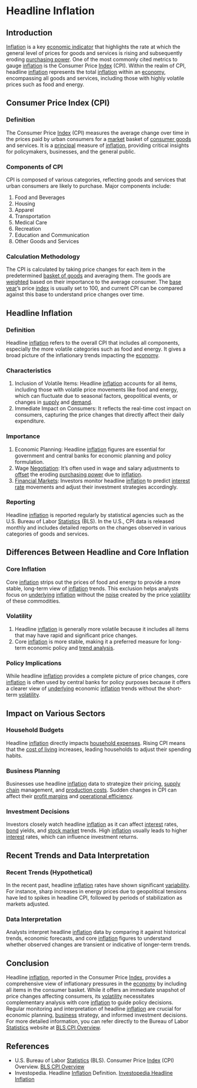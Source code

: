 # Headline Inflation

## Introduction
[Inflation](../i/inflation.md) is a key [economic indicator](../e/economic_indicator.md) that highlights the rate at which the general level of prices for goods and services is rising and subsequently eroding [purchasing power](../p/purchasing_power.md). One of the most commonly cited metrics to gauge [inflation](../i/inflation.md) is the Consumer Price [Index](../i/index_instrument.md) (CPI). Within the realm of CPI, headline [inflation](../i/inflation.md) represents the total [inflation](../i/inflation.md) within an [economy](../e/economy.md), encompassing all goods and services, including those with highly volatile prices such as food and energy.

## Consumer Price Index (CPI)

### Definition
The Consumer Price [Index](../i/index_instrument.md) (CPI) measures the average change over time in the prices paid by urban consumers for a [market](../m/market.md) basket of [consumer goods](../c/consumer_goods.md) and services. It is a [principal](../p/principal.md) measure of [inflation](../i/inflation.md), providing critical insights for policymakers, businesses, and the general public.

### Components of CPI
CPI is composed of various categories, reflecting goods and services that urban consumers are likely to purchase. Major components include:
1. Food and Beverages
2. Housing
3. Apparel
4. Transportation
5. Medical Care
6. Recreation
7. Education and Communication
8. Other Goods and Services

### Calculation Methodology
The CPI is calculated by taking price changes for each item in the predetermined [basket of goods](../b/basket_of_goods.md) and averaging them. The goods are [weighted](../w/weighted.md) based on their importance to the average consumer. The [base year](../b/base_year.md)’s price [index](../i/index_instrument.md) is usually set to 100, and current CPI can be compared against this base to understand price changes over time.

## Headline Inflation

### Definition
Headline [inflation](../i/inflation.md) refers to the overall CPI that includes all components, especially the more volatile categories such as food and energy. It gives a broad picture of the inflationary trends impacting the [economy](../e/economy.md).

### Characteristics
1. Inclusion of Volatile Items: Headline [inflation](../i/inflation.md) accounts for all items, including those with volatile price movements like food and energy, which can fluctuate due to seasonal factors, geopolitical events, or changes in [supply](../s/supply.md) and [demand](../d/demand.md).
2. Immediate Impact on Consumers: It reflects the real-time cost impact on consumers, capturing the price changes that directly affect their daily expenditure.

### Importance
1. Economic Planning: Headline [inflation](../i/inflation.md) figures are essential for government and central banks for economic planning and policy formulation.
2. Wage [Negotiation](../n/negotiation.md): It’s often used in wage and salary adjustments to [offset](../o/offset.md) the eroding [purchasing power](../p/purchasing_power.md) due to [inflation](../i/inflation.md).
3. [Financial Markets](../f/financial_market.md): Investors monitor headline [inflation](../i/inflation.md) to predict [interest rate](../i/interest_rate.md) movements and adjust their investment strategies accordingly.

### Reporting
Headline [inflation](../i/inflation.md) is reported regularly by statistical agencies such as the U.S. Bureau of Labor [Statistics](../s/statistics.md) (BLS). In the U.S., CPI data is released monthly and includes detailed reports on the changes observed in various categories of goods and services.

## Differences Between Headline and Core Inflation

### Core Inflation
Core [inflation](../i/inflation.md) strips out the prices of food and energy to provide a more stable, long-term view of [inflation](../i/inflation.md) trends. This exclusion helps analysts focus on [underlying](../u/underlying.md) [inflation](../i/inflation.md) without the [noise](../n/noise.md) created by the price [volatility](../v/volatility.md) of these commodities.

### Volatility
1. Headline [inflation](../i/inflation.md) is generally more volatile because it includes all items that may have rapid and significant price changes.
2. Core [inflation](../i/inflation.md) is more stable, making it a preferred measure for long-term economic policy and [trend analysis](../t/trend_analysis.md).

### Policy Implications
While headline [inflation](../i/inflation.md) provides a complete picture of price changes, core [inflation](../i/inflation.md) is often used by central banks for policy purposes because it offers a clearer view of [underlying](../u/underlying.md) economic [inflation](../i/inflation.md) trends without the short-term [volatility](../v/volatility.md).

## Impact on Various Sectors

### Household Budgets
Headline [inflation](../i/inflation.md) directly impacts [household expenses](../h/household_expenses.md). Rising CPI means that the [cost of living](../c/cost_of_living.md) increases, leading households to adjust their spending habits.

### Business Planning
Businesses use headline [inflation](../i/inflation.md) data to strategize their pricing, [supply chain](../s/supply_chain.md) management, and [production costs](../p/production_costs.md). Sudden changes in CPI can affect their [profit margins](../p/profit_margins_in_trading.md) and [operational efficiency](../o/operational_efficiency_in_trading.md).

### Investment Decisions
Investors closely watch headline [inflation](../i/inflation.md) as it can affect [interest](../i/interest.md) rates, [bond](../b/bond.md) yields, and [stock market](../s/stock_market.md) trends. High [inflation](../i/inflation.md) usually leads to higher [interest](../i/interest.md) rates, which can influence investment returns.

## Recent Trends and Data Interpretation

### Recent Trends (Hypothetical)
In the recent past, headline [inflation](../i/inflation.md) rates have shown significant [variability](../v/variability.md). For instance, sharp increases in energy prices due to geopolitical tensions have led to spikes in headline CPI, followed by periods of stabilization as markets adjusted.

### Data Interpretation
Analysts interpret headline [inflation](../i/inflation.md) data by comparing it against historical trends, economic forecasts, and core [inflation](../i/inflation.md) figures to understand whether observed changes are transient or indicative of longer-term trends.

## Conclusion
Headline [inflation](../i/inflation.md), reported in the Consumer Price [Index](../i/index_instrument.md), provides a comprehensive view of inflationary pressures in the [economy](../e/economy.md) by including all items in the consumer basket. While it offers an immediate snapshot of price changes affecting consumers, its [volatility](../v/volatility.md) necessitates complementary analysis with core [inflation](../i/inflation.md) to guide policy decisions. Regular monitoring and interpretation of headline [inflation](../i/inflation.md) are crucial for economic planning, [business](../b/business.md) strategy, and informed investment decisions. For more detailed information, you can refer directly to the Bureau of Labor [Statistics](../s/statistics.md) website at [BLS CPI Overview](https://www.bls.gov/cpi/).

## References
- U.S. Bureau of Labor [Statistics](../s/statistics.md) (BLS). Consumer Price [Index](../i/index_instrument.md) (CPI) Overview. [BLS CPI Overview](https://www.bls.gov/cpi/)
- Investopedia. Headline [Inflation](../i/inflation.md) Definition. [Investopedia Headline Inflation](https://www.investopedia.com/terms/h/headline-inflation.asp)
